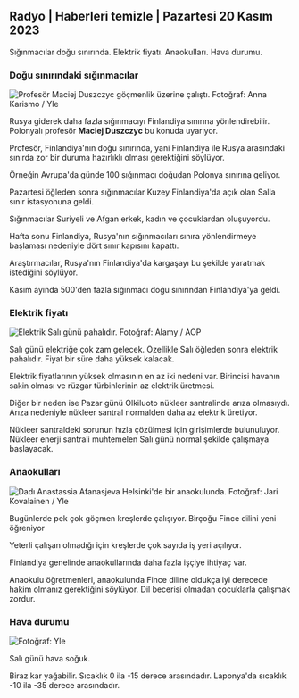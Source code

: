 ## Radyo \| Haberleri temizle \| Pazartesi 20 Kasım 2023

Sığınmacılar doğu sınırında. Elektrik fiyatı. Anaokulları. Hava durumu.

### Doğu sınırındaki sığınmacılar

![Profesör Maciej Duszczyc göçmenlik üzerine çalıştı. Fotoğraf: Anna Karismo / Yle](https://images.cdn.yle.fi/image/upload/c_crop,h_2268,w_4028,x_0,y_0/ar_1.777777777777777,c_fill,g_faces,h_675,w_1200/dpr_1.0/q_auto:eco/f_auto/fl_lossy/v1700423531/39-1203119655a67178e33b)

Rusya giderek daha fazla sığınmacıyı Finlandiya sınırına yönlendirebilir. Polonyalı profesör **Maciej Duszczyc** bu konuda uyarıyor.

Profesör, Finlandiya'nın doğu sınırında, yani Finlandiya ile Rusya arasındaki sınırda zor bir duruma hazırlıklı olması gerektiğini söylüyor.

Örneğin Avrupa'da günde 100 sığınmacı doğudan Polonya sınırına geliyor.

Pazartesi öğleden sonra sığınmacılar Kuzey Finlandiya'da açık olan Salla sınır istasyonuna geldi.

Sığınmacılar Suriyeli ve Afgan erkek, kadın ve çocuklardan oluşuyordu.

Hafta sonu Finlandiya, Rusya'nın sığınmacıları sınıra yönlendirmeye başlaması nedeniyle dört sınır kapısını kapattı.

Araştırmacılar, Rusya'nın Finlandiya'da kargaşayı bu şekilde yaratmak istediğini söylüyor.

Kasım ayında 500'den fazla sığınmacı doğu sınırından Finlandiya'ya geldi.

### Elektrik fiyatı

![Elektrik Salı günü pahalıdır. Fotoğraf: Alamy / AOP](https://images.cdn.yle.fi/image/upload/c_crop,h_3375,w_6000,x_0,y_467/ar_1.777777777777777,c_fill,g_faces,h_675,w_1200/dpr_1.0/q_auto:eco/f_auto/fl_lossy/v1691842960/39-106121063c8f48238bcf)

Salı günü elektriğe çok zam gelecek. Özellikle Salı öğleden sonra elektrik pahalıdır. Fiyat bir süre daha yüksek kalacak.

Elektrik fiyatlarının yüksek olmasının en az iki nedeni var. Birincisi havanın sakin olması ve rüzgar türbinlerinin az elektrik üretmesi.

Diğer bir neden ise Pazar günü Olkiluoto nükleer santralinde arıza olmasıydı. Arıza nedeniyle nükleer santral normalden daha az elektrik üretiyor.

Nükleer santraldeki sorunun hızla çözülmesi için girişimlerde bulunuluyor. Nükleer enerji santrali muhtemelen Salı günü normal şekilde çalışmaya başlayacak.

### Anaokulları

![Dadı Anastassia Afanasjeva Helsinki'de bir anaokulunda. Fotoğraf: Jari Kovalainen / Yle](https://images.cdn.yle.fi/image/upload/c_crop,h_3375,w_6000,x_0,y_134/ar_1.7777777777777777,c_fill,g_faces,h_675,w_1200/dpr_1.0/q_auto:eco/f_auto/fl_lossy/v1700133967/39-12015336555f596ca4eb)

Bugünlerde pek çok göçmen kreşlerde çalışıyor. Birçoğu Fince dilini yeni öğreniyor

Yeterli çalışan olmadığı için kreşlerde çok sayıda iş yeri açılıyor.

Finlandiya genelinde anaokullarında daha fazla işçiye ihtiyaç var.

Anaokulu öğretmenleri, anaokulunda Fince diline oldukça iyi derecede hakim olmanız gerektiğini söylüyor. Dil becerisi olmadan çocuklarla çalışmak zordur.

### Hava durumu

![ Fotoğraf: Yle](https://images.cdn.yle.fi/image/upload/c_crop,h_1080,w_1919,x_0,y_0/ar_1.7777777777777777,c_fill,g_faces,h_675,w_1200/dpr_1.0/q_auto:eco/f_auto/fl_lossy/v1700492173/39-1203681655b7364e6c83)

Salı günü hava soğuk.

Biraz kar yağabilir. Sıcaklık 0 ila -15 derece arasındadır. Laponya'da sıcaklık -10 ila -35 derece arasındadır.